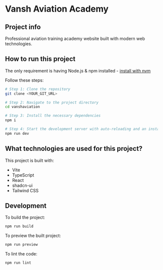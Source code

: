 # Vansh Aviation Academy

## Project info

Professional aviation training academy website built with modern web technologies.

## How to run this project

The only requirement is having Node.js & npm installed - [install with nvm](https://github.com/nvm-sh/nvm#installing-and-updating)

Follow these steps:

```sh
# Step 1: Clone the repository
git clone <YOUR_GIT_URL>

# Step 2: Navigate to the project directory
cd vanshaviation

# Step 3: Install the necessary dependencies
npm i

# Step 4: Start the development server with auto-reloading and an instant preview
npm run dev
```

## What technologies are used for this project?

This project is built with:

- Vite
- TypeScript
- React
- shadcn-ui
- Tailwind CSS

## Development

To build the project:
```sh
npm run build
```

To preview the built project:
```sh
npm run preview
```

To lint the code:
```sh
npm run lint
```